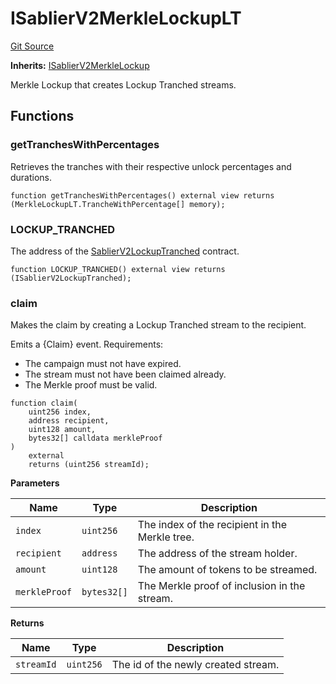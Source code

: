 # ISablierV2MerkleLockupLT

[Git Source](https://github.com/sablier-labs/v2-periphery/blob/73831c7dcaa5ec4e2fed6caa0f8040154e53030a/src/interfaces/ISablierV2MerkleLockupLT.sol)

**Inherits:**
[ISablierV2MerkleLockup](/docs/contracts/v2/reference/periphery/interfaces/interface.ISablierV2MerkleLockup.md)

Merkle Lockup that creates Lockup Tranched streams.

## Functions

### getTranchesWithPercentages

Retrieves the tranches with their respective unlock percentages and durations.

```solidity
function getTranchesWithPercentages() external view returns (MerkleLockupLT.TrancheWithPercentage[] memory);
```

### LOCKUP_TRANCHED

The address of the [SablierV2LockupTranched](docs/contracts/v2/reference/core/contract.SablierV2LockupTranched.md)
contract.

```solidity
function LOCKUP_TRANCHED() external view returns (ISablierV2LockupTranched);
```

### claim

Makes the claim by creating a Lockup Tranched stream to the recipient.

Emits a {Claim} event. Requirements:

- The campaign must not have expired.
- The stream must not have been claimed already.
- The Merkle proof must be valid.

```solidity
function claim(
    uint256 index,
    address recipient,
    uint128 amount,
    bytes32[] calldata merkleProof
)
    external
    returns (uint256 streamId);
```

**Parameters**

| Name          | Type        | Description                                    |
| ------------- | ----------- | ---------------------------------------------- |
| `index`       | `uint256`   | The index of the recipient in the Merkle tree. |
| `recipient`   | `address`   | The address of the stream holder.              |
| `amount`      | `uint128`   | The amount of tokens to be streamed.           |
| `merkleProof` | `bytes32[]` | The Merkle proof of inclusion in the stream.   |

**Returns**

| Name       | Type      | Description                         |
| ---------- | --------- | ----------------------------------- |
| `streamId` | `uint256` | The id of the newly created stream. |
